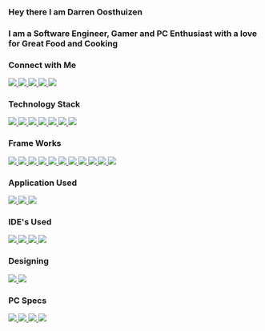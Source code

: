### Hey there I am Darren Oosthuizen


### I am a Software Engineer, Gamer and PC Enthusiast with a love for Great Food and Cooking

### Connect with Me

<a href="https://discord.gg/wuYgdwZha5">
 <img src="https://img.shields.io/badge/Discord-7289DA?style=for-the-badge&logo=discord&logoColor=white"/>
</a>
<a href="mailto: darren.oosthuizen295@gmail.com">
 <img src="https://img.shields.io/badge/Gmail-D14836?style=for-the-badge&logo=gmail&logoColor=white"/>
</a>
<a href="https://www.linkedin.com/in/darren-oosthuizen">
 <img src="https://img.shields.io/badge/LinkedIn-0077B5?style=for-the-badge&logo=linkedin&logoColor=white"/>
</a>
<a href="https://github.com/DarrenOosthuizen">
 <img src="https://img.shields.io/badge/GitHub-100000?style=for-the-badge&logo=github&logoColor=white"/>
</a>
<a href="https://darren.flystudio.co.za">
 <img src="https://img.shields.io/badge/Website-Darren Oosthuizen-0078D6?style=for-the-badge&logo=windows&logoColor=white"/>
</a>


### Technology Stack
<a href="https://github.com/DarrenOosthuizen">
 <img src="https://img.shields.io/badge/HTML5-E34F26?style=for-the-badge&logo=html5&logoColor=white"/>
</a>
<a href="https://github.com/DarrenOosthuizen">
 <img src="https://img.shields.io/badge/CSS3-1572B6?style=for-the-badge&logo=css3&logoColor=white"/>
</a>
<a href="https://github.com/DarrenOosthuizen">
 <img src="https://img.shields.io/badge/JavaScript-F7DF1E?style=for-the-badge&logo=javascript&logoColor=black"/>
</a>
<a href="https://github.com/DarrenOosthuizen">
 <img src="https://img.shields.io/badge/C%23-239120?style=for-the-badge&logo=c-sharp&logoColor=white"/>
</a>
<a href="https://github.com/DarrenOosthuizen">
 <img src="https://img.shields.io/badge/Java-ED8B00?style=for-the-badge&logo=java&logoColor=white"/>
</a>
<a href="https://github.com/DarrenOosthuizen">
 <img src="https://img.shields.io/badge/MySQL-00000F?style=for-the-badge&logo=mysql&logoColor=white"/>
</a>
<a href="https://github.com/DarrenOosthuizen">
 <img src="https://img.shields.io/badge/Microsoft%20SQL%20Sever-CC2927?style=for-the-badge&logo=microsoft%20sql%20server&logoColor=white"/>
</a>

### Frame Works
<a href="https://github.com/DarrenOosthuizen">
 <img src="https://img.shields.io/badge/React_Native-20232A?style=for-the-badge&logo=react&logoColor=61DAFB"/>
</a>
<a href="https://github.com/DarrenOosthuizen">
 <img src="https://img.shields.io/badge/Ionic-3880FF?style=for-the-badge&logo=ionic&logoColor=white"/>
</a>
<a href="https://github.com/DarrenOosthuizen">
 <img src="https://img.shields.io/badge/Xamarin-3498DB?style=for-the-badge&logo=xamarin&logoColor=white"/>
</a>
<a href="https://github.com/DarrenOosthuizen">
 <img src="https://img.shields.io/badge/Node.js-43853D?style=for-the-badge&logo=node-dot-js&logoColor=white"/>
</a>
<a href="https://github.com/DarrenOosthuizen">
 <img src="https://img.shields.io/badge/npm-CB3837?style=for-the-badge&logo=npm&logoColor=white"/>
</a>
<a href="https://github.com/DarrenOosthuizen">
 <img src="https://img.shields.io/badge/.NET-5C2D91?style=for-the-badge&logo=dot-net&logoColor=white"/>
</a>
<a href="https://github.com/DarrenOosthuizen">
 <img src="https://img.shields.io/badge/Bootstrap-563D7C?style=for-the-badge&logo=bootstrap&logoColor=white"/>
</a>
<a href="https://github.com/DarrenOosthuizen">
 <img src="https://img.shields.io/badge/React-20232A?style=for-the-badge&logo=react&logoColor=61DAFB"/>
</a>
<a href="https://github.com/DarrenOosthuizen">
 <img src="https://img.shields.io/badge/NuGet-004880?style=for-the-badge&logo=nuget&logoColor=white"/>
</a>
<a href="https://github.com/DarrenOosthuizen">
 <img src="https://img.shields.io/badge/React_Router-CA4245?style=for-the-badge&logo=react-router&logoColor=white"/>
</a>
<a href="https://github.com/DarrenOosthuizen">
 <img src="https://img.shields.io/badge/Material--UI-0081CB?style=for-the-badge&logo=material-ui&logoColor=white"/>
</a>

### Application Used
<a href="https://github.com/DarrenOosthuizen">
 <img src="https://img.shields.io/badge/Docker-2CA5E0?style=for-the-badge&logo=docker&logoColor=white"/>
</a>
<a href="https://github.com/DarrenOosthuizen">
 <img src="https://img.shields.io/badge/Postman-FF6C37?style=for-the-badge&logo=Postman&logoColor=white"/>
</a>
<a href="https://github.com/DarrenOosthuizen">
 <img src="	https://img.shields.io/badge/Git-F05032?style=for-the-badge&logo=git&logoColor=white"/>
</a>


### IDE's Used
<a href="https://github.com/DarrenOosthuizen">
 <img src="https://img.shields.io/badge/Visual_Studio_Code-0078D4?style=for-the-badge&logo=visual%20studio%20code&logoColor=white"/>
</a>
<a href="https://github.com/DarrenOosthuizen">
 <img src="https://img.shields.io/badge/Visual_Studio_2019-5C2D91?style=for-the-badge&logo=visual%20studio&logoColor=white"/>
</a>
<a href="https://github.com/DarrenOosthuizen">
 <img src="https://img.shields.io/badge/Arduino_IDE-00979D?style=for-the-badge&logo=arduino&logoColor=white"/>
</a>
<a href="https://github.com/DarrenOosthuizen">
 <img src="https://img.shields.io/badge/Notepad++-90E59A.svg?style=for-the-badge&logo=notepad%2B%2B&logoColor=black"/>
</a>

### Designing
<a href="https://github.com/DarrenOosthuizen">
 <img src="https://img.shields.io/badge/Figma-F24E1E?style=for-the-badge&logo=figma&logoColor=white"/>
</a>
<a href="https://github.com/DarrenOosthuizen">
 <img src="https://img.shields.io/badge/Adobe%20Photoshop-31A8FF?style=for-the-badge&logo=Adobe%20Photoshop&logoColor=black"/>
</a>



### PC Specs
<a href="https://github.com/DarrenOosthuizen">
 <img src="https://img.shields.io/badge/NVIDIA-Asus RTX3070 Strix-76B900?style=for-the-badge&logo=nvidia&logoColor=white"/>
</a>
<a href="https://github.com/DarrenOosthuizen">
 <img src="https://img.shields.io/badge/Intel-Core_i7_7th Gen-0071C5?style=for-the-badge&logo=intel&logoColor=white"/>
</a>
<a href="https://github.com/DarrenOosthuizen">
 <img src="https://img.shields.io/badge/Windows-10 Pro 64Bit-0078D6?style=for-the-badge&logo=windows&logoColor=white"/>
</a>
<a href="https://github.com/DarrenOosthuizen">
 <img src="https://img.shields.io/badge/RAM-Crucial Ballistix 16GB 3200MHZ-ED1C24?style=for-the-badge&logo=amd&logoColor=white"/>
</a>




<!--
**DarrenOosthuizen/DarrenOosthuizen** is a ✨ _special_ ✨ repository because its `README.md` (this file) appears on your GitHub profile.

Here are some ideas to get you started:

- 🔭 I’m currently working on ...
- 🌱 I’m currently learning ...
- 👯 I’m looking to collaborate on ...
- 🤔 I’m looking for help with ...
- 💬 Ask me about ...
- 📫 How to reach me: ...
- 😄 Pronouns: ...
- ⚡ Fun fact: ...
-->
